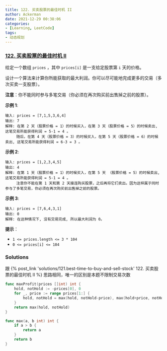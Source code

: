```yaml
---
title: 122. 买卖股票的最佳时机 II
author: Ackerman
date: 2021-12-29 00:38:06
categories:
- [Learning, LeetCode]
tags:
- 动态规划
---
```


### [122. 买卖股票的最佳时机 II](https://leetcode-cn.com/problems/best-time-to-buy-and-sell-stock-ii/)

给定一个数组 `prices` ，其中 `prices[i]` 是一支给定股票第 `i` 天的价格。

设计一个算法来计算你所能获取的最大利润。你可以尽可能地完成更多的交易（多次买卖一支股票）。

**注意**：你不能同时参与多笔交易（你必须在再次购买前出售掉之前的股票）。

<!-- more -->

**示例 1**:

```
输入: prices = [7,1,5,3,6,4]
输出: 7
解释: 在第 2 天（股票价格 = 1）的时候买入，在第 3 天（股票价格 = 5）的时候卖出, 这笔交易所能获得利润 = 5-1 = 4 。
     随后，在第 4 天（股票价格 = 3）的时候买入，在第 5 天（股票价格 = 6）的时候卖出, 这笔交易所能获得利润 = 6-3 = 3 。
```

**示例 2**:

```
输入: prices = [1,2,3,4,5]
输出: 4
解释: 在第 1 天（股票价格 = 1）的时候买入，在第 5 天 （股票价格 = 5）的时候卖出, 这笔交易所能获得利润 = 5-1 = 4 。
     注意你不能在第 1 天和第 2 天接连购买股票，之后再将它们卖出。因为这样属于同时参与了多笔交易，你必须在再次购买前出售掉之前的股票。
```

**示例 3**:

```
输入: prices = [7,6,4,3,1]
输出: 0
解释: 在这种情况下, 没有交易完成, 所以最大利润为 0。
```

 

**提示**：

- `1 <= prices.length <= 3 * 104`
- `0 <= prices[i] <= 104`

### Solutions

跟 {% post_link 'solutions/121.best-time-to-buy-and-sell-stock' 122. 买卖股票的最佳时机 II %} 思路相同，唯一的区别是本题不限制交易次数

```go
func maxProfit(prices []int) int {
    hold, notHold := -prices[0], 0
    for _, price := range prices[1:] {
        hold, notHold = max(hold, notHold-price), max(hold+price, notHold)
    }
    return max(hold, notHold)
}

func max(a, b int) int {
    if a > b {
        return a
    }
    return b
}
```



